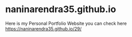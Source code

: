 # naninarendra35.github.io
Here is my Personal Portfolio Website you can check here  https://naninarendra35.github.io/29/
